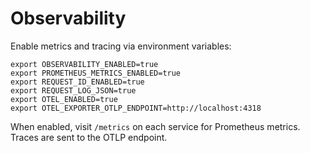 # Observability

Enable metrics and tracing via environment variables:

```
export OBSERVABILITY_ENABLED=true
export PROMETHEUS_METRICS_ENABLED=true
export REQUEST_ID_ENABLED=true
export REQUEST_LOG_JSON=true
export OTEL_ENABLED=true
export OTEL_EXPORTER_OTLP_ENDPOINT=http://localhost:4318
```

When enabled, visit `/metrics` on each service for Prometheus metrics. Traces are sent to the OTLP endpoint.
